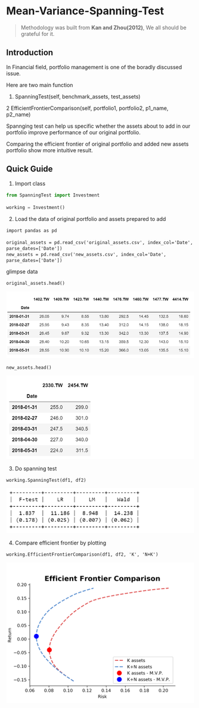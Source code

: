 # Mean-Variance-Spanning-Test

> Methodology was built from **Kan and Zhou(2012)**, We all should be grateful for it.

**Introduction**
---
In Financial field, portfolio management is one of the boradly discussed issue.

Here are two main function
1. SpanningTest(self, benchmark_assets, test_assets)

2  EfficientFrontierComparison(self, portfolio1, portfolio2, p1_name, p2_name)

Spannging test can help us specific whether the assets about to add in our portfolio improve performance of our original portfolio.

Comparing the efficient frontier of original portfolio and added new assets portfolio show more intuitive result.


**Quick Guide**
---
1. Import class
```python
from SpanningTest import Investment

working = Investment()
```

2. Load the data of original portfolio and assets prepared to add

```
import pandas as pd

original_assets = pd.read_csv('original_assets.csv', index_col='Date', parse_dates=['Date'])
new_assets = pd.read_csv('new_assets.csv', index_col='Date', parse_dates=['Date'])
```
glimpse data
```python
original_assets.head()
```
![](./test/st_1.png)

```python
new_assets.head()
```
![](./test/st_2.png)

3. Do spanning test
```
working.SpanningTest(df1, df2)
```
![](./test/st_3.png)

4. Compare efficient frontier by plotting
```
working.EfficientFrontierComparison(df1, df2, 'K', 'N+K')
```
![](./test/st_4.png)

